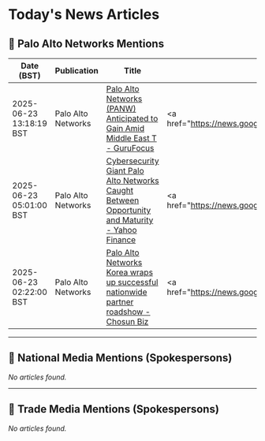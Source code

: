 # Today's News Articles

## 📌 Palo Alto Networks Mentions

| Date (BST) | Publication | Title | Summary |
|------------|-------------|-------|---------|
| 2025-06-23 13:18:19 BST | Palo Alto Networks | [Palo Alto Networks (PANW) Anticipated to Gain Amid Middle East T - GuruFocus](https://news.google.com/rss/articles/CBMirAFBVV95cUxQdnVGbGEwc0JLc2lKVUF1WUdKcmlReGpGNE1lVzNlNVV5RmluMnJOZHkwRFM4VWd2ejdiREdtV3VDMHFHcmtFVjJJcm45bzA0MklmX21iSWx5amNxbzNwZ2pSSzRPSjlRel9RY2RFOUVyekdmT2RDOUpJTXAyOU03dU5JLXpGR21Dbm9rU1dmN2VzRmVuZk1pMGlVVUJHd0UxZFptYUx5ak1hcjNE?oc=5) | <a href="https://news.google.com/rss/articles/CBMirAFBVV95cUxQdnVGbGEwc0JLc2lKVUF1WUdKcmlReGpGNE1lVzNlNVV5RmluMnJOZHkwRFM4VWd2ejdiREdtV3VDMHFHcmtFVjJJcm45bzA0MklmX21iSWx5amNxbzNwZ2pSSzRPSjlRel9RY2RFOU... |
| 2025-06-23 05:01:00 BST | Palo Alto Networks | [Cybersecurity Giant Palo Alto Networks Caught Between Opportunity and Maturity - Yahoo Finance](https://news.google.com/rss/articles/CBMijAFBVV95cUxOd01EclNENVZOZUVFVERVdzAzYTA0MDVUbDl2S1Z4UHJWYWkyT1d6MlYyaTYwQUpfMjlTVlJWVW1Bc2I0UjdvZm85QkVBNlBuZnFjSXpuaU5SYVhwcHZvNk1uTjNPUTJDYXZEVFZCX2l3ZWc1UnUtUDJBYTVIOFVqeDZ4MDQ0V1NvbGo3aQ?oc=5) | <a href="https://news.google.com/rss/articles/CBMijAFBVV95cUxOd01EclNENVZOZUVFVERVdzAzYTA0MDVUbDl2S1Z4UHJWYWkyT1d6MlYyaTYwQUpfMjlTVlJWVW1Bc2I0UjdvZm85QkVBNlBuZnFjSXpuaU5SYVhwcHZvNk1uTjNPUTJDYXZEVFZCX2... |
| 2025-06-23 02:22:00 BST | Palo Alto Networks | [Palo Alto Networks Korea wraps up successful nationwide partner roadshow - Chosun Biz](https://news.google.com/rss/articles/CBMiekFVX3lxTFBZTWFfYTdSVVBOaUVFT3U3Q2wtbUtQZWdJaHY0UlNaZEExN0VsQVlFV2tWbTljd0FTMVZoUEc5XzR4VDlDdlhTU3k2Y09UTVhXWk5jSzBJMnR6UnlFU2NKTnc0VUVvNUFCVjIwZHZfZXZlZTdKLVJFMFBR?oc=5) | <a href="https://news.google.com/rss/articles/CBMiekFVX3lxTFBZTWFfYTdSVVBOaUVFT3U3Q2wtbUtQZWdJaHY0UlNaZEExN0VsQVlFV2tWbTljd0FTMVZoUEc5XzR4VDlDdlhTU3k2Y09UTVhXWk5jSzBJMnR6UnlFU2NKTnc0VUVvNUFCVjIwZHZfZX... |

---
## 📰 National Media Mentions (Spokespersons)

_No articles found._

---
## 📘 Trade Media Mentions (Spokespersons)

_No articles found._
